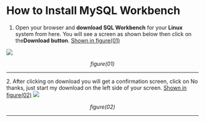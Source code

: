 #  How to Install MySQL Workbench
1. Open your browser and **download SQL Workbench** for your **Linux** system from here. You will see a screen as shown below then click on the**Download button**.  <ins>Shown in figure(01)</ins>
<img src="https://github.com/cyber-fanatic/ultimate-mysql-bootcamp/blob/main/00_getting_started/02_install_mysql_on_linux/images/Screenshot%20from%202024-05-09%2000-13-43.png">
<p align="center"><em>figure(01)</em></p>
<hr>
2. After clicking on download you will get a confirmation screen, click on No thanks, just start my download on the left side of your screen. <ins>Shown in figure(02)</ins>
<img src="https://github.com/cyber-fanatic/ultimate-mysql-bootcamp/blob/main/00_getting_started/02_install_mysql_on_linux/images/Screenshot%20from%202024-05-09%2000-14-42.png">
<p align="center"><em>figure(02)</em></p>
<hr>
